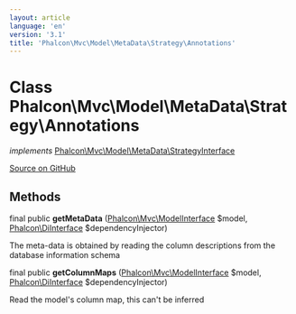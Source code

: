 ```yaml
---
layout: article
language: 'en'
version: '3.1'
title: 'Phalcon\Mvc\Model\MetaData\Strategy\Annotations'
---
```

# Class **Phalcon\Mvc\Model\MetaData\Strategy\Annotations**

*implements* [Phalcon\Mvc\Model\MetaData\StrategyInterface](/3.1/en/api/Phalcon_Mvc_Model_MetaData_StrategyInterface)

<a href="https://github.com/phalcon/cphalcon/tree/v3.1.0/phalcon/mvc/model/metadata/strategy/annotations.zep" class="btn btn-default btn-sm">Source on GitHub</a>

## Methods
final public  **getMetaData** ([Phalcon\Mvc\ModelInterface](/3.1/en/api/Phalcon_Mvc_ModelInterface) $model, [Phalcon\DiInterface](/3.1/en/api/Phalcon_DiInterface) $dependencyInjector)

The meta-data is obtained by reading the column descriptions from the database information schema



final public  **getColumnMaps** ([Phalcon\Mvc\ModelInterface](/3.1/en/api/Phalcon_Mvc_ModelInterface) $model, [Phalcon\DiInterface](/3.1/en/api/Phalcon_DiInterface) $dependencyInjector)

Read the model's column map, this can't be inferred



